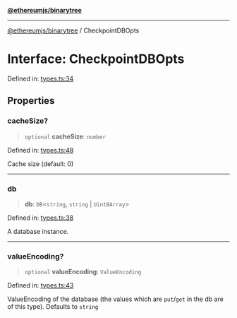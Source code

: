 [**@ethereumjs/binarytree**](../README.md)

***

[@ethereumjs/binarytree](../README.md) / CheckpointDBOpts

# Interface: CheckpointDBOpts

Defined in: [types.ts:34](https://github.com/Dargon789/ethereumjs-monorepo/blob/master/packages/binarytree/src/types.ts#L34)

## Properties

### cacheSize?

> `optional` **cacheSize**: `number`

Defined in: [types.ts:48](https://github.com/Dargon789/ethereumjs-monorepo/blob/master/packages/binarytree/src/types.ts#L48)

Cache size (default: 0)

***

### db

> **db**: `DB`\<`string`, `string` \| `Uint8Array`\>

Defined in: [types.ts:38](https://github.com/Dargon789/ethereumjs-monorepo/blob/master/packages/binarytree/src/types.ts#L38)

A database instance.

***

### valueEncoding?

> `optional` **valueEncoding**: `ValueEncoding`

Defined in: [types.ts:43](https://github.com/Dargon789/ethereumjs-monorepo/blob/master/packages/binarytree/src/types.ts#L43)

ValueEncoding of the database (the values which are `put`/`get` in the db are of this type). Defaults to `string`
